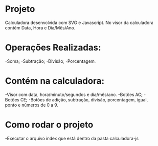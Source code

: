 # Projeto
Calculadora desenvolvida com SVG e Javascript.
No visor da calculadora contém Data, Hora e Dia/Mês/Ano.

# Operações Realizadas:
-Soma;
-Subtração;
-Divisão;
-Porcentagem.

# Contém na calculadora:
-Visor com data, hora/minuto/segundos e dia/mês/ano.
-Botões AC;
-Botões CE;
-Botões de adição, subtração, divisão, porcentagem, igual, ponto e  números de 0 a 9.

# Como rodar o projeto
-Executar o arquivo index que está dentro da pasta calculadora-js
